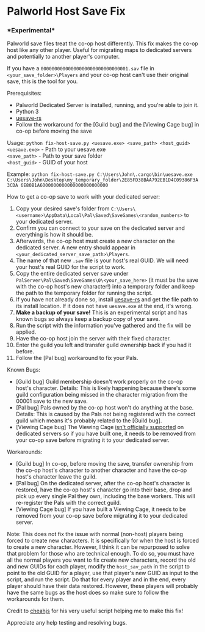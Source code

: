 # Palworld Host Save Fix

### **\*Experimental\***

Palworld save files treat the co-op host differently. This fix makes the co-op host like any other player. Useful for migrating maps to dedicated servers and potentially to another player's computer.

If you have a `00000000000000000000000000000001.sav` file in `<your_save_folder>\Players` and your co-op host can't use their original save, this is the tool for you.

Prerequisites:
- Palworld Dedicated Server is installed, running, and you're able to join it.
- Python 3
- [uesave-rs](https://github.com/trumank/uesave-rs)
- Follow the workaround for the \[Guild bug\] and the \[Viewing Cage bug\] in co-op before moving the save

Usage: `python fix-host-save.py <uesave.exe> <save_path> <host_guid>`    
`<uesave.exe>` - Path to your uesave.exe    
`<save_path>` - Path to your save folder    
`<host_guid>` - GUID of your host

Example: `python fix-host-save.py C:\Users\John\.cargo\bin\uesave.exe C:\Users\John\Desktop\my_temporary_folder\2E85FD38BAA792EB1D4C09386F3A3CDA 6E80B1A6000000000000000000000000`

How to get a co-op save to work with your dedicated server:
1. Copy your desired save's folder from `C:\Users\<username>\AppData\Local\Pal\Saved\SaveGames\<random_numbers>` to your dedicated server.
2. Confirm you can connect to your save on the dedicated server and everything is how it should be.
3. Afterwards, the co-op host must create a new character on the dedicated server. A new entry should appear in `<your_dedicated_server_save_path>\Players`.
4. The name of that new `.sav` file is your host's real GUID. We will need your host's real GUID for the script to work.
5. Copy the entire dedicated server save under `PalServer\Pal\Saved\SaveGames\0\<your_save_here>` (it must be the save with the co-op host's new character!) into a temporary folder and keep the path to the temporary folder for running the script.
6. If you have not already done so, install [uesave-rs](https://github.com/trumank/uesave-rs) and get the file path to its install location. If it does not have `uesave.exe` at the end, it's wrong.
7. **Make a backup of your save!** This is an experimental script and has known bugs so always keep a backup copy of your save.
8. Run the script with the information you've gathered and the fix will be applied.
9. Have the co-op host join the server with their fixed character.
10. Enter the guild you left and transfer guild ownership back if you had it before.
11. Follow the \[Pal bug\] workaround to fix your Pals.

Known Bugs:
- \[Guild bug\] Guild membership doesn't work properly on the co-op host's character. Details: This is likely happening because there's some guild configuration being missed in the character migration from the 00001 save to the new save.
- \[Pal bug\] Pals owned by the co-op host won't do anything at the base. Details: This is caused by the Pals not being registered with the correct guild which means it's probably related to the \[Guild bug\].
- \[Viewing Cage bug\] The Viewing Cage [isn't officially supported](https://tech.palworldgame.com/dedicated-server-guide#qa) on dedicated servers so if you have built one, it needs to be removed from your co-op save before migrating it to your dedicated server.

Workarounds:
- \[Guild bug\] In co-op, before moving the save, transfer ownership from the co-op host's character to another character and have the co-op host's character leave the guild.
- \[Pal bug\] On the dedicated server, after the co-op host's character is restored, have the co-op host's character go into their base, drop and pick up every single Pal they own, including the base workers. This will re-register the Pals with the correct guild.
- \[Viewing Cage bug\] If you have built a Viewing Cage, it needs to be removed from your co-op save before migrating it to your dedicated server.

Note: This does not fix the issue with normal (non-host) players being forced to create new characters. It is specifically for when the host is forced to create a new character. However, I think it can be repurposed to solve that problem for those who are technical enough. To do so, you must have all the normal players you want to fix create new characters, record the old and new GUIDs for each player, modify the `host_sav_path` in the script to point to the old GUID for a player, use that player's new GUID as input to the script, and run the script. Do that for every player and in the end, every player should have their data restored. However, these players will probably have the same bugs as the host does so make sure to follow the workarounds for them.

Credit to [cheahjs](https://gist.github.com/cheahjs/300239464dd84fe6902893b6b9250fd0) for his very useful script helping me to make this fix!

Appreciate any help testing and resolving bugs.